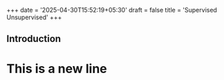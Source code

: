 +++
date = '2025-04-30T15:52:19+05:30'
draft = false
title = 'Supervised Unsupervised'
+++

## Introduction

# This is a new line
